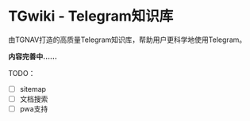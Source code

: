 # TGwiki - Telegram知识库

由TGNAV打造的高质量Telegram知识库，帮助用户更科学地使用Telegram。

**内容完善中……**

TODO：
- [ ] sitemap
- [ ] 文档搜索
- [ ] pwa支持
